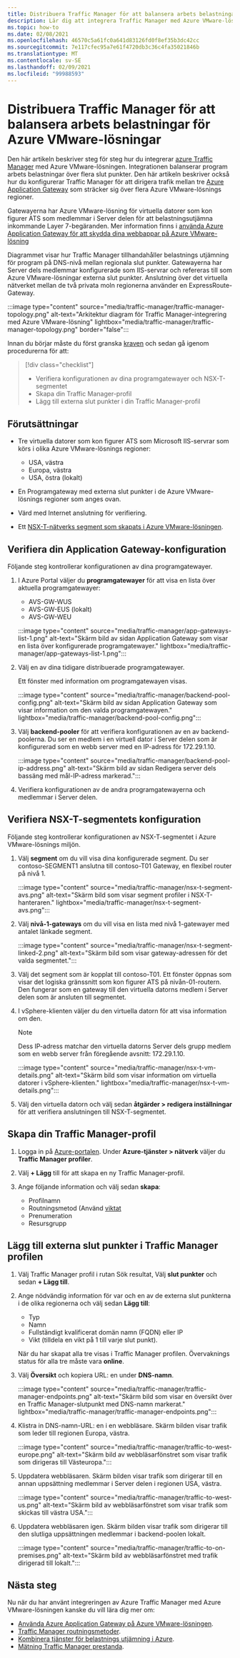 ```yaml
---
title: Distribuera Traffic Manager för att balansera arbets belastningar för Azure VMware-lösningar
description: Lär dig att integrera Traffic Manager med Azure VMware-lösningen för att balansera program arbets belastningar över flera slut punkter i olika regioner.
ms.topic: how-to
ms.date: 02/08/2021
ms.openlocfilehash: 46570c5a61fc0a641d83126fd0f8ef35b3dc42cc
ms.sourcegitcommit: 7e117cfec95a7e61f4720db3c36c4fa35021846b
ms.translationtype: MT
ms.contentlocale: sv-SE
ms.lasthandoff: 02/09/2021
ms.locfileid: "99988593"
---
```

# <a name="deploy-traffic-manager-to-balance-azure-vmware-solution-workloads"></a>Distribuera Traffic Manager för att balansera arbets belastningar för Azure VMware-lösningar

Den här artikeln beskriver steg för steg hur du integrerar [azure Traffic Manager](../traffic-manager/traffic-manager-overview.md) med Azure VMware-lösningen. Integrationen balanserar program arbets belastningar över flera slut punkter. Den här artikeln beskriver också hur du konfigurerar Traffic Manager för att dirigera trafik mellan tre [Azure Application Gateway](../application-gateway/overview.md) som sträcker sig över flera Azure VMware-lösnings regioner. 

Gatewayerna har Azure VMware-lösning för virtuella datorer som kon figurer ATS som medlemmar i Server delen för att belastningsutjämna inkommande Layer 7-begäranden. Mer information finns i [använda Azure Application Gateway för att skydda dina webbappar på Azure VMware-lösning](protect-azure-vmware-solution-with-application-gateway.md)

Diagrammet visar hur Traffic Manager tillhandahåller belastnings utjämning för program på DNS-nivå mellan regionala slut punkter. Gatewayerna har Server dels medlemmar konfigurerade som IIS-servrar och refereras till som Azure VMware-lösningar externa slut punkter. Anslutning över det virtuella nätverket mellan de två privata moln regionerna använder en ExpressRoute-Gateway.   

:::image type="content" source="media/traffic-manager/traffic-manager-topology.png" alt-text="Arkitektur diagram för Traffic Manager-integrering med Azure VMware-lösning" lightbox="media/traffic-manager/traffic-manager-topology.png" border="false":::

Innan du börjar måste du först granska [kraven](#prerequisites) och sedan gå igenom procedurerna för att:

> [!div class="checklist"]
> * Verifiera konfigurationen av dina programgatewayer och NSX-T-segmentet
> * Skapa din Traffic Manager-profil
> * Lägg till externa slut punkter i din Traffic Manager-profil

## <a name="prerequisites"></a>Förutsättningar

- Tre virtuella datorer som kon figurer ATS som Microsoft IIS-servrar som körs i olika Azure VMware-lösnings regioner: 
   - USA, västra
   - Europa, västra
   - USA, östra (lokalt) 

- En Programgateway med externa slut punkter i de Azure VMware-lösnings regioner som anges ovan.

- Värd med Internet anslutning för verifiering. 

- Ett [NSX-T-nätverks segment som skapats i Azure VMware-lösningen](tutorial-nsx-t-network-segment.md).

## <a name="verify-your-application-gateways-configuration"></a>Verifiera din Application Gateway-konfiguration

Följande steg kontrollerar konfigurationen av dina programgatewayer.

1. I Azure Portal väljer du **programgatewayer** för att visa en lista över aktuella programgatewayer:

   - AVS-GW-WUS
   - AVS-GW-EUS (lokalt)
   - AVS-GW-WEU

   :::image type="content" source="media/traffic-manager/app-gateways-list-1.png" alt-text="Skärm bild av sidan Application Gateway som visar en lista över konfigurerade programgatewayer." lightbox="media/traffic-manager/app-gateways-list-1.png":::

1. Välj en av dina tidigare distribuerade programgatewayer. 

   Ett fönster med information om programgatewayen visas. 

   :::image type="content" source="media/traffic-manager/backend-pool-config.png" alt-text="Skärm bild av sidan Application Gateway som visar information om den valda programgatewayen." lightbox="media/traffic-manager/backend-pool-config.png":::

1. Välj **backend-pooler** för att verifiera konfigurationen av en av backend-poolerna. Du ser en medlem i en virtuell dator i Server delen som är konfigurerad som en webb server med en IP-adress för 172.29.1.10.
 
   :::image type="content" source="media/traffic-manager/backend-pool-ip-address.png" alt-text="Skärm bild av sidan Redigera server dels bassäng med mål-IP-adress markerad.":::

1. Verifiera konfigurationen av de andra programgatewayerna och medlemmar i Server delen. 

## <a name="verify-the-nsx-t-segment-configuration"></a>Verifiera NSX-T-segmentets konfiguration

Följande steg kontrollerar konfigurationen av NSX-T-segmentet i Azure VMware-lösnings miljön.

1. Välj **segment** om du vill visa dina konfigurerade segment.  Du ser contoso-SEGMENT1 anslutna till contoso-T01 Gateway, en flexibel router på nivå 1.

   :::image type="content" source="media/traffic-manager/nsx-t-segment-avs.png" alt-text="Skärm bild som visar segment profiler i NSX-T-hanteraren." lightbox="media/traffic-manager/nsx-t-segment-avs.png":::    

1. Välj **nivå-1-gateways** om du vill visa en lista med nivå 1-gatewayer med antalet länkade segment. 

   :::image type="content" source="media/traffic-manager/nsx-t-segment-linked-2.png" alt-text="Skärm bild som visar gateway-adressen för det valda segmentet.":::    

1. Välj det segment som är kopplat till contoso-T01. Ett fönster öppnas som visar det logiska gränssnitt som kon figurer ATS på nivån-01-routern. Den fungerar som en gateway till den virtuella datorns medlem i Server delen som är ansluten till segmentet.

1. I vSphere-klienten väljer du den virtuella datorn för att visa information om den. 

   >[!NOTE]
   >Dess IP-adress matchar den virtuella datorns Server dels grupp medlem som en webb server från föregående avsnitt: 172.29.1.10.

   :::image type="content" source="media/traffic-manager/nsx-t-vm-details.png" alt-text="Skärm bild som visar information om virtuella datorer i vSphere-klienten." lightbox="media/traffic-manager/nsx-t-vm-details.png":::    

4. Välj den virtuella datorn och välj sedan **åtgärder > redigera inställningar** för att verifiera anslutningen till NSX-T-segmentet.

## <a name="create-your-traffic-manager-profile"></a>Skapa din Traffic Manager-profil

1. Logga in på [Azure-portalen](https://rc.portal.azure.com/#home). Under **Azure-tjänster > nätverk** väljer du **Traffic Manager profiler**.

2. Välj **+ Lägg** till för att skapa en ny Traffic Manager-profil.
 
3. Ange följande information och välj sedan **skapa**:

   - Profilnamn
   - Routningsmetod (Använd [viktat](../traffic-manager/traffic-manager-routing-methods.md)
   - Prenumeration
   - Resursgrupp

## <a name="add-external-endpoints-into-the-traffic-manager-profile"></a>Lägg till externa slut punkter i Traffic Manager profilen

1. Välj Traffic Manager profil i rutan Sök resultat, Välj **slut punkter** och sedan **+ Lägg till**.

1. Ange nödvändig information för var och en av de externa slut punkterna i de olika regionerna och välj sedan **Lägg till**: 
   - Typ
   - Namn
   - Fullständigt kvalificerat domän namn (FQDN) eller IP
   - Vikt (tilldela en vikt på 1 till varje slut punkt). 

   När du har skapat alla tre visas i Traffic Manager profilen. Övervaknings status för alla tre måste vara **online**.

3. Välj **Översikt** och kopiera URL: en under **DNS-namn**.

   :::image type="content" source="media/traffic-manager/traffic-manager-endpoints.png" alt-text="Skärm bild som visar en översikt över en Traffic Manager-slutpunkt med DNS-namn markerat." lightbox="media/traffic-manager/traffic-manager-endpoints.png"::: 

4. Klistra in DNS-namn-URL: en i en webbläsare. Skärm bilden visar trafik som leder till regionen Europa, västra.

   :::image type="content" source="media/traffic-manager/traffic-to-west-europe.png" alt-text="Skärm bild av webbläsarfönstret som visar trafik som dirigeras till Västeuropa."::: 

5. Uppdatera webbläsaren. Skärm bilden visar trafik som dirigerar till en annan uppsättning medlemmar i Server delen i regionen USA, västra.

   :::image type="content" source="media/traffic-manager/traffic-to-west-us.png" alt-text="Skärm bild av webbläsarfönstret som visar trafik som skickas till västra USA."::: 

6. Uppdatera webbläsaren igen. Skärm bilden visar trafik som dirigerar till den slutliga uppsättningen medlemmar i backend-poolen lokalt.

   :::image type="content" source="media/traffic-manager/traffic-to-on-premises.png" alt-text="Skärm bild av webbläsarfönstret med trafik dirigerad till lokalt.":::

## <a name="next-steps"></a>Nästa steg

Nu när du har använt integreringen av Azure Traffic Manager med Azure VMware-lösningen kanske du vill lära dig mer om:

- [Använda Azure Application Gateway på Azure VMware-lösningen](protect-azure-vmware-solution-with-application-gateway.md).
- [Traffic Manager routningsmetoder](../traffic-manager/traffic-manager-routing-methods.md).
- [Kombinera tjänster för belastnings utjämning i Azure](../traffic-manager/traffic-manager-load-balancing-azure.md).
- [Mätning Traffic Manager prestanda](../traffic-manager/traffic-manager-performance-considerations.md).
